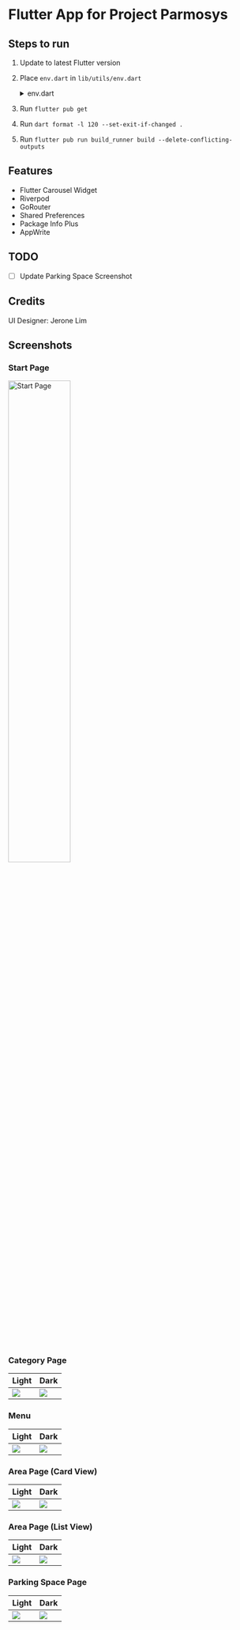 # Flutter App for Project Parmosys

## Steps to run
1. Update to latest Flutter version
2. Place `env.dart` in `lib/utils/env.dart`
   <details>
   <summary>env.dart</summary>

   ```
   class Env {
      static const endpoint = '{your appwrite endpoint}';
      static const projectId = '{your appwrite project id}';
      static const databaseId = '{database id where collection is found}';
      static const collectedId = '{collection id under database to write documents into}';
    }
   ```

   </details>
3. Run `flutter pub get`
4. Run `dart format -l 120 --set-exit-if-changed .`
5. Run `flutter pub run build_runner build --delete-conflicting-outputs`

## Features
- Flutter Carousel Widget
- Riverpod
- GoRouter
- Shared Preferences
- Package Info Plus
- AppWrite

## TODO
- [ ] Update Parking Space Screenshot

## Credits
UI Designer: Jerone Lim

## Screenshots

### Start Page
<img src="/reference/screenshot/start_page.png" style="width:50%; height:auto" alt="Start Page">

### Category Page
| Light                                              | Dark                                              |
|----------------------------------------------------|---------------------------------------------------|
| ![](/reference/screenshot/category_page_light.png) | ![](/reference/screenshot/category_page_dark.png) |

### Menu
| Light                                     | Dark                                     |
|-------------------------------------------|------------------------------------------|
| ![](/reference/screenshot/menu_light.png) | ![](/reference/screenshot/menu_dark.png) |

### Area Page (Card View)
| Light                                                    | Dark                                                    |
|----------------------------------------------------------|---------------------------------------------------------|
| ![](/reference/screenshot/area_page_card_view_light.png) | ![](/reference/screenshot/area_page_card_view_dark.png) |

### Area Page (List View)
| Light                                                    | Dark                                                    |
|----------------------------------------------------------|---------------------------------------------------------|
| ![](/reference/screenshot/area_page_list_view_light.png) | ![](/reference/screenshot/area_page_list_view_dark.png) |

### Parking Space Page
| Light                                                   | Dark                                                   |
|---------------------------------------------------------|--------------------------------------------------------|
| ![](/reference/screenshot/parking_space_page_light.png) | ![](/reference/screenshot/parking_space_page_dark.png) |
